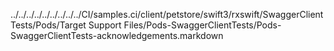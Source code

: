 ../../../../../../../../../CI/samples.ci/client/petstore/swift3/rxswift/SwaggerClientTests/Pods/Target Support Files/Pods-SwaggerClientTests/Pods-SwaggerClientTests-acknowledgements.markdown